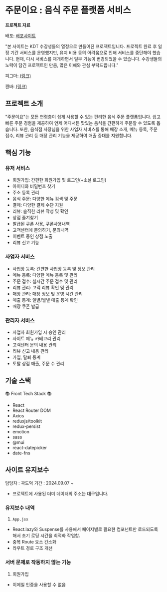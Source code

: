 # 주문이요 : 음식 주문 플랫폼 서비스

<b>프로젝트 자료</b>

배포: [배포사이트](https://jumuniyo.gybproject.com/)

"본 사이트는 KDT 수강생들의 열정으로 만들어진 프로젝트입니다. 프로젝트 완료 후 일정 기간 서비스를 운영했지만, 유지 비용 등의 어려움으로 인해 서비스를 중단해야 했습니다. 현재, 다시 서비스를 재개하면서 일부 기능이 변경되었을 수 있습니다. 수강생들의 노력이 담긴 프로젝트인 만큼, 많은 이해와 관심 부탁드립니다."

피그마: [(링크)](<https://www.figma.com/design/wo9ijijb6eANcrwEzBAFQA/%EC%A3%BC%EB%AC%B8%EC%9D%B4%EC%9A%94-(%EA%B0%80%EC%B9%AD)?node-id=25-2>)

캔바: [(링크)](https://www.canva.com/design/DAGOX4a8SaE/F06Qj7PFzV0Ck796fnsNLA/edit)

## 프로젝트 소개

"주문이요"는 모든 연령층이 쉽게 사용할 수 있는 편리한 음식 주문 플랫폼입니다.
쉽고 빠른 주문 경험을 제공하여 언제 어디서든 맛있는 음식을 간편하게 주문할 수 있도록 돕습니다.
또한, 음식점 사장님을 위한 사업자 서비스를 통해 매장 소개, 메뉴 등록, 주문 접수, 리뷰 관리 등 매장 관리 기능을 제공하여 매출 증대를 지원합니다.

## 핵심 기능

### 유저 서비스

- 회원가입: 간편한 회원가입 및 로그인(+소셜 로그인)
- 아이디와 비밀번호 찾기
- 주소 등록 관리
- 음식 주문: 다양한 메뉴 검색 및 주문
- 결제: 다양한 결제 수단 지원
- 리뷰: 솔직한 리뷰 작성 및 확인
- 상점 즐겨찾기
- 발급된 쿠폰 사용, 쿠폰사용내역
- 고객센터에 문의하기, 문의내역
- 이벤트 중인 상점 노출
- 리뷰 신고 기능

### 사업자 서비스

- 사업장 등록: 간편한 사업장 등록 및 정보 관리
- 메뉴 등록: 다양한 메뉴 등록 및 관리
- 주문 접수: 실시간 주문 접수 및 관리
- 리뷰 관리: 고객 리뷰 확인 및 관리
- 매장 관리: 매장 정보 및 운영 시간 관리
- 매출 통계: 일별/월별 매출 통계 확인
- 매장 쿠폰 발급

### 관리자 서비스

- 사업자 회원가입 시 승인 관리
- 사이트 메뉴 카테고리 관리
- 고객센터 문의 내용 관리
- 리뷰 신고 내용 관리
- 가입, 탈퇴 통계
- 토탈 상점 매출, 주문 수 관리

## 기술 스택

📚 Front Tech Stack 📚

- React
- React Router DOM
- Axios
- reduxjs/toolkit
- redux-persist
- emotion
- sass
- @mui
- react-datepicker
- date-fns

## 사이트 유지보수

담당자 : 곽도억
기간 : 2024.09.07 ~

- 프로젝트에 사용된 더미 데이터의 주소는 대구입니다.

### 유지보수 내역

1. `App.jsx`

- React.lazy와 Suspense를 사용해서 페이지별로 필요한 컴포넌트만 로드되도록 해서 초기 로딩 시간을 최적화 작업함.
- 중복 Route 요소 간소화
- 라우트 경로 구조 개선

### 서버 문제로 작동하지 않는 기능

1. 회원가입

- 이메일 인증을 사용할 수 없음
